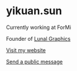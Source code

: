# yikuan.sun

Currently working at ForMi

Founder of [Lunal Graphics](https://lunalgraphics.github.io)

[Visit my website](https://yikuansun.github.io)

[Send a public message](https://github.com/yikuansun/yikuansun/issues)
